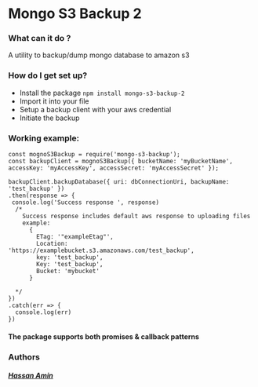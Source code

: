 # Mongo S3 Backup 2

### What can it do ?
A utility to backup/dump mongo database to amazon s3
### How do I get set up?
- Install the package
 `npm install mongo-s3-backup-2`
- Import it into your file
- Setup a backup client with your aws credential
- Initiate the backup

### Working example:

  ```
  const mognoS3Backup = require('mongo-s3-backup');
  const backupClient = mognoS3Backup({ bucketName: 'myBucketName', accessKey: 'myAccessKey', accessSecret: 'myAccessSecret' });

  backupClient.backupDatabase({ uri: dbConnectionUri, backupName: 'test_backup' })
  .then(response => {
   console.log('Success response ', response)
    /*
      Success response includes default aws response to uploading files
      example: 
        { 
          ETag: '"exampleEtag"',
          Location: 'https://examplebucket.s3.amazonaws.com/test_backup',
          key: 'test_backup',
          Key: 'test_backup',
          Bucket: 'mybucket' 
        }

    */
  })
  .catch(err => {
    console.log(err)
  })
  ```
#### The package supports both promises & callback patterns

### Authors  
##### [**Hassan Amin**](https://github.com/hassanamin994)
